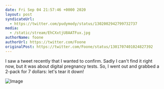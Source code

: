 ```yaml
---
date: Fri Sep 04 21:57:46 +0000 2020
layout: post
syndicateUrl:
  - https://twitter.com/pudymody/status/1302002942799732737
media:
  - /static/stream/EhCXxtjU8AATFux.jpg
authorName: foone
authorUrl: https://twitter.com/Foone
originalPost: https://twitter.com/Foone/status/1301707401024827392
---
```

I saw a tweet recently that I wanted to confirm. Sadly I can't find it right now, but it was about digital pregnancy tests.
So, I went out and grabbed a 2-pack for 7 dollars: let's tear it down! 

![Image](/static/stream/EhCXxtjU8AATFux.jpg)